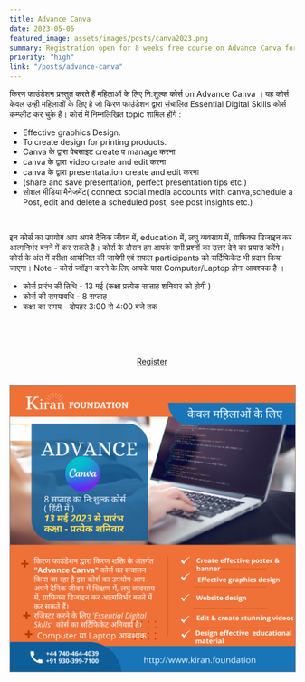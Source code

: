 ```yaml
---
title: Advance Canva
date: 2023-05-06
featured_image: assets/images/posts/canva2023.png
summary: Registration open for 8 weeks free course on Advance Canva for Women in Hindi. Course starts 13th May 2023; Hurry up register today!
priority: "high"
link: "/posts/advance-canva"
---
```


किरण फाउंडेशन प्रस्तुत करते हैं महिलाओं के लिए नि:शुल्क कोर्स on Advance Canva । यह कोर्स केवल उन्ही महिलाओं के लिए है जो किरण फाउंडेशन द्वारा संचालित Essential Digital Skills कोर्स कम्प्लीट कर चुके हैं। कोर्स में निम्नलिखित topic शामिल होंगे :
- Effective graphics Design.
- To create design for printing products.
- Canva के द्वारा वेबसाइट create व manage करना
- canva के द्वारा video create and edit करना
- canva के द्वारा presentatation create and edit करना 
- (share and save presentation, perfect  presentation tips etc.)
- सोशल मीडिया मैनेजमेंट( connect social media accounts with canva,schedule a Post, edit and delete a scheduled post, see post insights etc.)
<br/> 

इन कोर्स का उपयोग आप अपने दैनिक जीवन में, education में, लघु व्यवसाय में, ग्राफिक्स डिजाइन कर आत्मनिर्भर बनने में कर सकते है। कोर्स के दौरान हम आपके सभी प्रश्नों का उत्तर देने का प्रयास करेंगे।कोर्स के अंत में परीक्षा आयोजित की जायेगी एवं सफल participants को सर्टिफिकेट भी प्रदान किया जाएगा।
Note - कोर्स ज्वॉइन करने के लिए आपके पास Computer/Laptop होना आवश्यक है ।

 - कोर्स प्रारंभ की तिथि - 13 मई (कक्षा प्रत्येक सप्ताह शनिवार को होगी )
 - कोर्स की समयावधि - 8 सप्ताह
 - कक्षा का समय - दोपहर 3:00 से 4:00 बजे तक

<br/> <br/> <br/>

<div class="button" align="center">
    <a href="https://forms.gle/wAMS7Ns9n7Sw1SKX8">Register</a>
</div>
<br/> <br/>
<a href="https://forms.gle/wAMS7Ns9n7Sw1SKX8"><img src="/images/posts/canva2023.png" style="border: 1px solid #888;"/></a>
